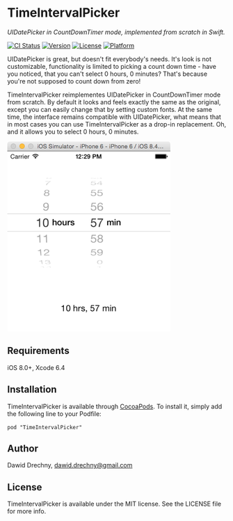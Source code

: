 # TimeIntervalPicker
*UIDatePicker in CountDownTimer mode, implemented from scratch in Swift.*

[![CI Status](http://img.shields.io/travis/dawiddr/TimeIntervalPicker.svg?style=flat)](https://travis-ci.org/dawiddr/TimeIntervalPicker)
[![Version](https://img.shields.io/cocoapods/v/TimeIntervalPicker.svg?style=flat)](http://cocoadocs.org/docsets/TimeIntervalPicker)
[![License](https://img.shields.io/cocoapods/l/TimeIntervalPicker.svg?style=flat)](http://cocoadocs.org/docsets/TimeIntervalPicker)
[![Platform](https://img.shields.io/cocoapods/p/TimeIntervalPicker.svg?style=flat)](http://cocoadocs.org/docsets/TimeIntervalPicker)

UIDatePicker is great, but doesn't fit everybody's needs. It's look is not customizable, functionality is limited to picking a count down time - have you noticed, that you can't select 0 hours, 0 minutes? That's because you're not supposed to count down from zero!

TimeIntervalPicker reimplementes UIDatePicker in CountDownTimer mode from scratch. By default it looks and feels exactly the same as the original, except you can easily change that by setting custom fonts. At the same time, the interface remains compatible with UIDatePicker, what means that in most cases you can use TimeIntervalPicker as a drop-in replacement. Oh, and it allows you to select 0 hours, 0 minutes.

![TimeIntevalPicker](TimeIntervalPicker.png)

## Requirements

iOS 8.0+, Xcode 6.4

## Installation

TimeIntervalPicker is available through [CocoaPods](http://cocoapods.org). To install
it, simply add the following line to your Podfile:

    pod "TimeIntervalPicker"

## Author

Dawid Drechny, dawid.drechny@gmail.com

## License

TimeIntervalPicker is available under the MIT license. See the LICENSE file for more info.

